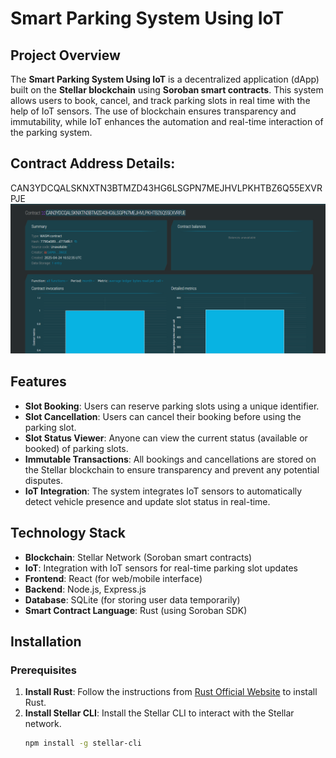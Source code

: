 # Smart Parking System Using IoT

## Project Overview
The **Smart Parking System Using IoT** is a decentralized application (dApp) built on the **Stellar blockchain** using **Soroban smart contracts**. This system allows users to book, cancel, and track parking slots in real time with the help of IoT sensors. The use of blockchain ensures transparency and immutability, while IoT enhances the automation and real-time interaction of the parking system.

## Contract Address Details:
CAN3YDCQALSKNXTN3BTMZD43HG6LSGPN7MEJHVLPKHTBZ6Q55EXVRPJE
![alt text](image.png)

## Features
- **Slot Booking**: Users can reserve parking slots using a unique identifier.
- **Slot Cancellation**: Users can cancel their booking before using the parking slot.
- **Slot Status Viewer**: Anyone can view the current status (available or booked) of parking slots.
- **Immutable Transactions**: All bookings and cancellations are stored on the Stellar blockchain to ensure transparency and prevent any potential disputes.
- **IoT Integration**: The system integrates IoT sensors to automatically detect vehicle presence and update slot status in real-time.

## Technology Stack
- **Blockchain**: Stellar Network (Soroban smart contracts)
- **IoT**: Integration with IoT sensors for real-time parking slot updates
- **Frontend**: React (for web/mobile interface)
- **Backend**: Node.js, Express.js
- **Database**: SQLite (for storing user data temporarily)
- **Smart Contract Language**: Rust (using Soroban SDK)

## Installation

### Prerequisites
1. **Install Rust**: Follow the instructions from [Rust Official Website](https://www.rust-lang.org/tools/install) to install Rust.
2. **Install Stellar CLI**: Install the Stellar CLI to interact with the Stellar network.
   ```bash
   npm install -g stellar-cli
